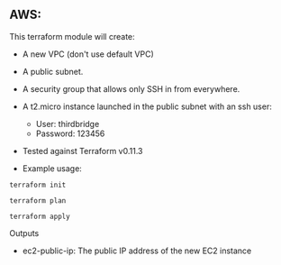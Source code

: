 ## AWS:

This terraform module will create:
- A new VPC (don't use default VPC)
- A public subnet.
- A security group that allows only SSH in from everywhere.
- A t2.micro instance launched in the public subnet with an ssh user:
    - User: thirdbridge
    - Password: 123456

- Tested against Terraform v0.11.3

- Example usage:

`terraform init`

`terraform plan`

`terraform apply`

Outputs
  - ec2-public-ip: The public IP address of the new EC2 instance
